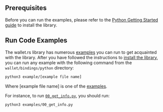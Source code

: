 ## Prerequisites

Before you can run the examples, please refer to the [Python Getting Started guide](./../../../getting_started/python.mdx) to install
the library.

## Run Code Examples

The wallet.rs library has numerous [examples](https://github.com/iotaledger/wallet.rs/tree/develop/wallet/bindings/python/examples)
you can run to get acquainted with the library. After you have followed the instructions to
[install the library](./../../../getting_started/python.mdx#install-the-library), you can run any example with the following
command from the `wallet/bindings/python` directory:

```bash
python3 example/[example file name]
```

Where [example file name] is one of the
[examples](https://github.com/iotaledger/wallet.rs/tree/develop/wallet/bindings/python/examples).

For instance, to run
[`00_get_info.py`](https://github.com/iotaledger/wallet.rs/blob/develop/bindings/python/examples/00_get_info.py),
you should run:

```bash
python3 examples/00_get_info.py
```
